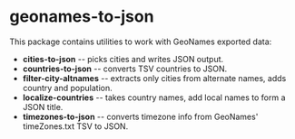 # geonames-to-json

This package contains utilities to work with GeoNames exported data:

- **cities-to-json** -- picks cities and writes JSON output.
- **countries-to-json** -- converts TSV countries to JSON.
- **filter-city-altnames** -- extracts only cities from alternate names, adds country and population.
- **localize-countries** -- takes country names, add local names to form a JSON title.
- **timezones-to-json** -- converts timezone info from GeoNames' timeZones.txt TSV to JSON.
